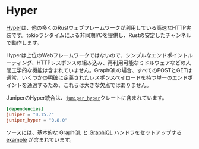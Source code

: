 # Hyper

[Hyper]は、他の多くのRustウェブフレームワークが利用している高速なHTTP実装です。tokioランタイムによる非同期I/Oを提供し、Rustの安定したチャンネルで動作します。

Hyperは上位のWebフレームワークではないので、シンプルなエンドポイントルーティング、HTTPレスポンスの組み込み、再利用可能なミドルウェアなどの人間工学的な機能は含まれていません。GraphQLの場合、すべてのPOSTとGETは通常、いくつかの明確に定義されたレスポンスペイロードを持つ単一のエンドポイントを通過するため、これらは大きな欠点ではありません。

JuniperのHyper統合は、[`juniper_hyper`][juniper_hyper]クレートに含まれています。

```toml
[dependencies]
juniper = "0.15.7"
juniper_hyper = "0.8.0"
```

ソースには、基本的な GraphQL と [GraphiQL] ハンドラをセットアップする [example][example] が含まれています。

[graphiql]: https://github.com/graphql/graphiql
[hyper]: https://hyper.rs/
[juniper_hyper]: https://github.com/graphql-rust/juniper/tree/master/juniper_hyper
[example]: https://github.com/graphql-rust/juniper/blob/master/juniper_hyper/examples/hyper_server.rs